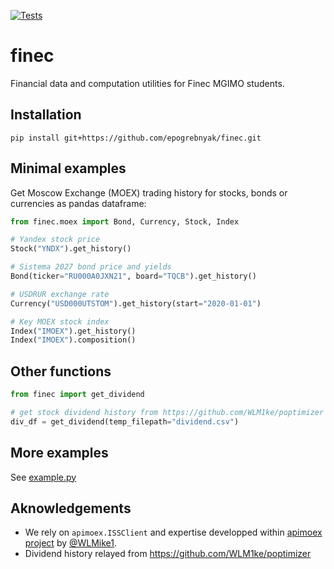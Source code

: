 [![Tests](https://github.com/epogrebnyak/finec/actions/workflows/.pytest.yml/badge.svg)](https://github.com/epogrebnyak/finec/actions/workflows/.pytest.yml)

# finec

Financial data and computation utilities for Finec MGIMO students.

## Installation

```console
pip install git+https://github.com/epogrebnyak/finec.git
```

## Minimal examples

Get Moscow Exchange (MOEX) trading history for stocks, bonds or currencies as pandas dataframe:

```python
from finec.moex import Bond, Currency, Stock, Index

# Yandex stock price
Stock("YNDX").get_history()

# Sistema 2027 bond price and yields
Bond(ticker="RU000A0JXN21", board="TQCB").get_history()

# USDRUR exchange rate
Currency("USD000UTSTOM").get_history(start="2020-01-01")

# Key MOEX stock index
Index("IMOEX").get_history()
Index("IMOEX").composition()
```

## Other functions

```python 
from finec import get_dividend

# get stock dividend history from https://github.com/WLM1ke/poptimizer
div_df = get_dividend(temp_filepath="dividend.csv")
```


## More examples

See [example.py](example.py)

## Aknowledgements

- We rely on `apimoex.ISSClient` and expertise developped within [apimoex project](https://github.com/WLM1ke/apimoex) by [@WLMike1](https://github.com/WLM1ke).
- Dividend history relayed from <https://github.com/WLM1ke/poptimizer>
